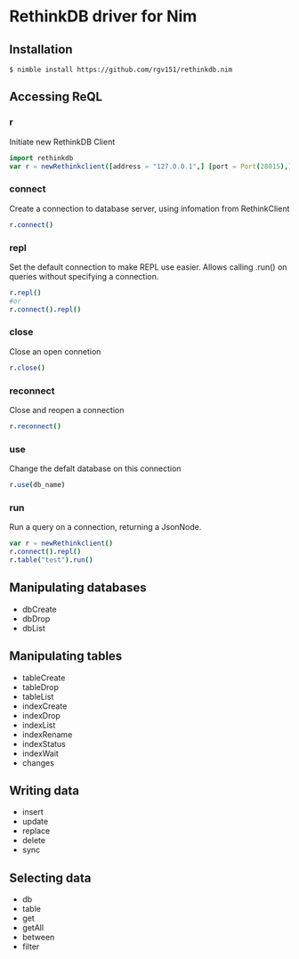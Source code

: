 # RethinkDB driver for Nim

## Installation
```
$ nimble install https://github.com/rgv151/rethinkdb.nim
```

## Accessing ReQL
### r
Initiate new RethinkDB Client
```nim
import rethinkdb
var r = newRethinkclient([address = "127.0.0.1",] [port = Port(28015),] [auth = "",] [db = ""])
```
### connect
Create a connection to database server, using infomation from RethinkClient
```nim
r.connect()
```
### repl
Set the default connection to make REPL use easier. Allows calling .run() on queries without specifying a connection.
```nim
r.repl()
#or
r.connect().repl()
```
### close
Close an open connetion
```nim
r.close()
```
### reconnect
Close and reopen a connection
```nim
r.reconnect()
```
### use
Change the defalt database on this connection
```nim
r.use(db_name)
```
### run
Run a query on a connection, returning a JsonNode.
```nim
var r = newRethinkclient()
r.connect().repl()
r.table("test").run()
```

## Manipulating databases
* dbCreate
* dbDrop
* dbList

## Manipulating tables
* tableCreate
* tableDrop
* tableList
* indexCreate
* indexDrop
* indexList
* indexRename
* indexStatus
* indexWait
* changes

## Writing data
* insert
* update
* replace
* delete
* sync

## Selecting data
* db
* table
* get
* getAll
* between
* filter
